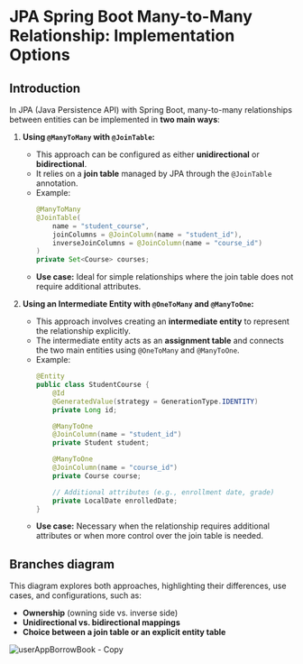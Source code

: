 # JPA Spring Boot Many-to-Many Relationship: Implementation Options

## Introduction

In JPA (Java Persistence API) with Spring Boot, many-to-many relationships between entities can be implemented in **two main ways**:

1. **Using `@ManyToMany` with `@JoinTable`:**
   - This approach can be configured as either **unidirectional** or **bidirectional**.
   - It relies on a **join table** managed by JPA through the `@JoinTable` annotation.
   - Example:
     ```java
     @ManyToMany
     @JoinTable(
         name = "student_course",
         joinColumns = @JoinColumn(name = "student_id"),
         inverseJoinColumns = @JoinColumn(name = "course_id")
     )
     private Set<Course> courses;
     ```
   - **Use case:** Ideal for simple relationships where the join table does not require additional attributes.

2. **Using an Intermediate Entity with `@OneToMany` and `@ManyToOne`:**
   - This approach involves creating an **intermediate entity** to represent the relationship explicitly.
   - The intermediate entity acts as an **assignment table** and connects the two main entities using `@OneToMany` and `@ManyToOne`.
   - Example:
     ```java
     @Entity
     public class StudentCourse {
         @Id
         @GeneratedValue(strategy = GenerationType.IDENTITY)
         private Long id;

         @ManyToOne
         @JoinColumn(name = "student_id")
         private Student student;

         @ManyToOne
         @JoinColumn(name = "course_id")
         private Course course;

         // Additional attributes (e.g., enrollment date, grade)
         private LocalDate enrolledDate;
     }
     ```
   - **Use case:** Necessary when the relationship requires additional attributes or when more control over the join table is needed.

## Branches diagram

This diagram explores both approaches, highlighting their differences, use cases, and configurations, such as:
- **Ownership** (owning side vs. inverse side)
- **Unidirectional vs. bidirectional mappings**
- **Choice between a join table or an explicit entity table**

![userAppBorrowBook - Copy](https://github.com/user-attachments/assets/1ae8f89b-24c8-4c44-8b5a-8b9b0e72e5d5)
